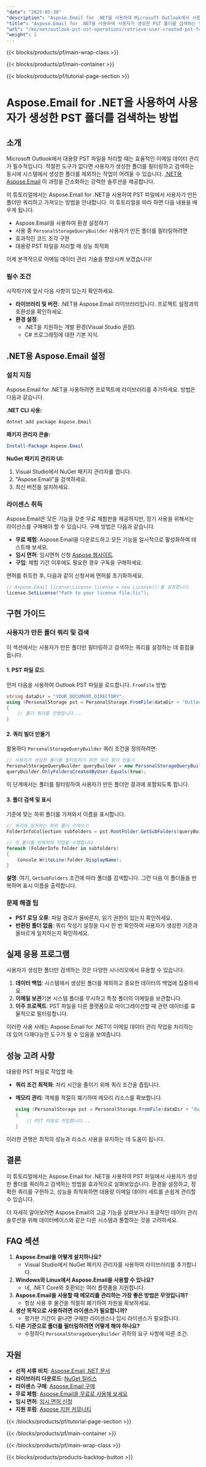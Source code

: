 ```yaml
---
"date": "2025-05-30"
"description": "Aspose.Email for .NET을 사용하여 Microsoft Outlook에서 사용자가 생성한 PST 폴더를 효율적으로 가져오는 방법을 알아보세요. 이 튜토리얼에서는 설정, 필터링 및 성능 향상 팁을 다룹니다."
"title": "Aspose.Email for .NET을 사용하여 사용자가 생성한 PST 폴더를 검색하는 방법"
"url": "/ko/net/outlook-pst-ost-operations/retrieve-user-created-pst-folders-aspose-email-net/"
"weight": 1
---
```


{{< blocks/products/pf/main-wrap-class >}}

{{< blocks/products/pf/main-container >}}

{{< blocks/products/pf/tutorial-page-section >}}
# Aspose.Email for .NET을 사용하여 사용자가 생성한 PST 폴더를 검색하는 방법

## 소개

Microsoft Outlook에서 대용량 PST 파일을 처리할 때는 효율적인 이메일 데이터 관리가 필수적입니다. 적절한 도구가 없다면 사용자가 생성한 폴더를 필터링하고 검색하는 동시에 시스템에서 생성한 폴더를 제외하는 작업이 어려울 수 있습니다. [.NET용 Aspose.Email](https://reference.aspose.com/email/net/) 이 과정을 간소화하는 강력한 솔루션을 제공합니다.

이 튜토리얼에서는 Aspose.Email for .NET을 사용하여 PST 파일에서 사용자가 만든 폴더만 쿼리하고 가져오는 방법을 안내합니다. 이 튜토리얼을 따라 하면 다음 내용을 배우게 됩니다.
- Aspose.Email을 사용하여 환경 설정하기
- 사용 중 `PersonalStorageQueryBuilder` 사용자가 만든 폴더를 필터링하려면
- 효과적인 코드 조각 구현
- 대용량 PST 파일을 처리할 때 성능 최적화

이제 본격적으로 이메일 데이터 관리 기술을 향상시켜 보겠습니다!

### 필수 조건
시작하기에 앞서 다음 사항이 있는지 확인하세요.
- **라이브러리 및 버전**: .NET용 Aspose.Email 라이브러리입니다. 프로젝트 설정과의 호환성을 확인하세요.
- **환경 설정**:
  - .NET을 지원하는 개발 환경(Visual Studio 권장).
  - C# 프로그래밍에 대한 기본 지식.

## .NET용 Aspose.Email 설정

### 설치 지침
Aspose.Email for .NET을 사용하려면 프로젝트에 라이브러리를 추가하세요. 방법은 다음과 같습니다.

**.NET CLI 사용:**

```bash
dotnet add package Aspose.Email
```

**패키지 관리자 콘솔:**

```powershell
Install-Package Aspose.Email
```

**NuGet 패키지 관리자 UI:**
1. Visual Studio에서 NuGet 패키지 관리자를 엽니다.
2. "Aspose.Email"을 검색하세요.
3. 최신 버전을 설치하세요.

### 라이센스 취득
Aspose.Email은 모든 기능을 갖춘 무료 체험판을 제공하지만, 장기 사용을 위해서는 라이선스를 구매해야 할 수 있습니다. 구매 방법은 다음과 같습니다.
- **무료 체험**: Aspose.Email을 다운로드하고 모든 기능을 일시적으로 활성화하여 테스트해 보세요.
- **임시 면허**: 임시면허 신청 [Aspose 웹사이트](https://purchase.aspose.com/temporary-license/).
- **구입**: 체험 기간 이후에도 필요한 경우 구독을 구매하세요.

면허를 취득한 후, 다음과 같이 신청서에 면허를 초기화하세요.

```csharp
// Aspose.Email license\License license = new License();를 설정합니다.
license.SetLicense("Path to your license file.lic");
```

## 구현 가이드

### 사용자가 만든 폴더 쿼리 및 검색
이 섹션에서는 사용자가 만든 폴더만 필터링하고 검색하는 쿼리를 설정하는 데 중점을 둡니다.

#### 1. PST 파일 로드
먼저 다음을 사용하여 Outlook PST 파일을 로드합니다. `FromFile` 방법:

```csharp
string dataDir = "YOUR_DOCUMENT_DIRECTORY";
using (PersonalStorage pst = PersonalStorage.FromFile(dataDir + "Outlook.pst"))
{
    // 폴더 쿼리를 진행합니다...
}
```

#### 2. 쿼리 빌더 만들기
활용하다 `PersonalStorageQueryBuilder` 쿼리 조건을 정의하려면:

```csharp
// 사용자가 생성한 폴더를 필터링하기 위한 쿼리 빌더 만들기
PersonalStorageQueryBuilder queryBuilder = new PersonalStorageQueryBuilder();
queryBuilder.OnlyFoldersCreatedByUser.Equals(true);
```

이 단계에서는 폴더를 필터링하여 사용자가 만든 폴더만 결과에 포함되도록 합니다.

#### 3. 폴더 검색 및 표시
기준에 맞는 하위 폴더를 가져와서 이름을 표시합니다.

```csharp
// 쿼리와 일치하는 하위 폴더 가져오기
FolderInfoCollection subfolders = pst.RootFolder.GetSubFolders(queryBuilder.GetQuery());

// 각 폴더를 반복하여 작업을 수행합니다.
foreach (FolderInfo folder in subfolders)
{
    Console.WriteLine(folder.DisplayName);
}
```

**설명**: 여기, `GetSubFolders` 조건에 따라 폴더를 검색합니다. 그런 다음 이 폴더들을 반복하며 표시 이름을 출력합니다.

### 문제 해결 팁
- **PST 로딩 오류**: 파일 경로가 올바른지, 읽기 권한이 있는지 확인하세요.
- **반환된 폴더 없음**: 쿼리 작성기 설정을 다시 한 번 확인하여 사용자가 생성한 기준과 올바르게 일치하는지 확인하세요.

## 실제 응용 프로그램
사용자가 생성한 폴더만 검색하는 것은 다양한 시나리오에서 유용할 수 있습니다.
1. **데이터 백업**: 시스템에서 생성된 폴더를 제외하고 중요한 데이터의 백업에 집중하세요.
2. **이메일 보관**기본 시스템 폴더를 무시하고 특정 폴더의 이메일을 보관합니다.
3. **이주 프로젝트**: PST 파일을 다른 플랫폼으로 마이그레이션할 때 관련 데이터를 효율적으로 필터링합니다.

이러한 사용 사례는 Aspose.Email for .NET이 이메일 데이터 관리 작업을 처리하는 데 있어 다재다능한 도구가 될 수 있음을 보여줍니다.

## 성능 고려 사항
대용량 PST 파일로 작업할 때:
- **쿼리 조건 최적화**: 처리 시간을 줄이기 위해 쿼리 조건을 좁힙니다.
- **메모리 관리**: 객체를 적절히 폐기하여 메모리 리소스를 확보합니다.
  
  ```csharp
  using (PersonalStorage pst = PersonalStorage.FromFile(dataDir + "Outlook.pst"))
  {
      // PST 파일로 작업합니다...
  }
  ```

이러한 관행은 최적의 성능과 리소스 사용을 유지하는 데 도움이 됩니다.

## 결론
이 튜토리얼에서는 Aspose.Email for .NET을 사용하여 PST 파일에서 사용자가 생성한 폴더를 쿼리하고 검색하는 방법을 효과적으로 살펴보았습니다. 환경을 설정하고, 정확한 쿼리를 구현하고, 성능을 최적화하면 대용량 이메일 데이터 세트를 손쉽게 관리할 수 있습니다.

더 자세히 알아보려면 Aspose.Email의 고급 기능을 살펴보거나 포괄적인 데이터 관리 솔루션을 위해 데이터베이스와 같은 다른 시스템과 통합하는 것을 고려하세요.

## FAQ 섹션
1. **Aspose.Email을 어떻게 설치하나요?**
   - Visual Studio에서 NuGet 패키지 관리자를 사용하여 라이브러리를 추가합니다.
2. **Windows와 Linux에서 Aspose.Email을 사용할 수 있나요?**
   - 네, .NET Core와 호환되는 여러 플랫폼을 지원합니다.
3. **Aspose.Email을 사용할 때 메모리를 관리하는 가장 좋은 방법은 무엇입니까?**
   - 항상 사용 후 물건을 적절히 폐기하여 자원을 확보하세요.
4. **생산 목적으로 사용하려면 라이센스가 필요합니까?**
   - 평가판 기간이 끝나면 구매한 라이센스나 임시 라이센스가 필요합니다.
5. **다른 기준으로 폴더를 필터링하려면 어떻게 해야 하나요?**
   - 수정하다 `PersonalStorageQueryBuilder` 귀하의 요구 사항에 따른 조건.

## 자원
- **선적 서류 비치**: [Aspose.Email .NET 문서](https://reference.aspose.com/email/net/)
- **라이브러리 다운로드**: [NuGet 릴리스](https://releases.aspose.com/email/net/)
- **라이센스 구매**: [Aspose.Email 구매](https://purchase.aspose.com/buy)
- **무료 체험**: [Aspose.Email을 무료로 사용해 보세요](https://releases.aspose.com/email/net/)
- **임시 면허**: [임시 면허 신청](https://purchase.aspose.com/temporary-license/)
- **지원 포럼**: [Aspose 지원 커뮤니티](https://forum.aspose.com/c/email/10)

{{< /blocks/products/pf/tutorial-page-section >}}

{{< /blocks/products/pf/main-container >}}

{{< /blocks/products/pf/main-wrap-class >}}

{{< blocks/products/products-backtop-button >}}